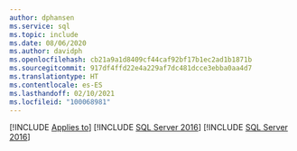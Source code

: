 ```yaml
---
author: dphansen
ms.service: sql
ms.topic: include
ms.date: 08/06/2020
ms.author: davidph
ms.openlocfilehash: cb21a9a1d8409cf44caf92bf17b1ec2ad1b1871b
ms.sourcegitcommit: 917df4ffd22e4a229af7dc481dcce3ebba0aa4d7
ms.translationtype: HT
ms.contentlocale: es-ES
ms.lasthandoff: 02/10/2021
ms.locfileid: "100068981"
---
```

[!INCLUDE [Applies to](../../includes/applies-md.md)] [!INCLUDE [SQL Server 2016](_ss2016.md)] [!INCLUDE [SQL Server 2016](_ss2017.md)]